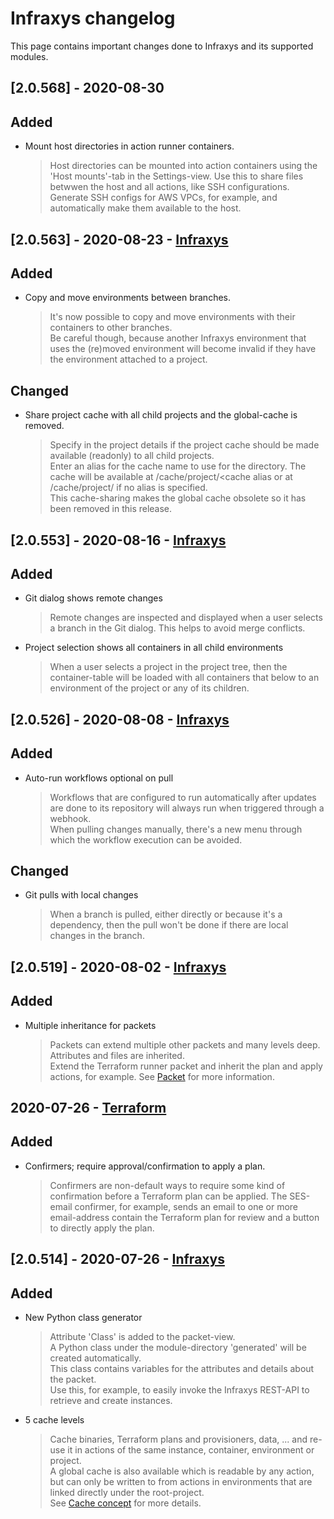 # Infraxys changelog

This page contains important changes done to Infraxys and its supported modules.

## [2.0.568] - 2020-08-30

## Added
- Mount host directories in action runner containers.
    > Host directories can be mounted into action containers using the 'Host mounts'-tab in the Settings-view. Use this to share files betwwen the host and all actions, like SSH configurations. Generate SSH configs for AWS VPCs, for example, and automatically make them available to the host.

## [2.0.563] - 2020-08-23 - [Infraxys](https://infraxys.io)

## Added
- Copy and move environments between branches.
    > It's now possible to copy and move environments with their containers to other branches.<br/>Be careful though, because another Infraxys environment that uses the (re)moved environment will become invalid if they have the environment attached to a project.


## Changed
- Share project cache with all child projects and the global-cache is removed.
    > Specify in the project details if the project cache should be made available (readonly) to all child projects.<br/>Enter an alias for the cache name to use for the directory. The cache will be available at /cache/project/<cache alias or at /cache/project/<project guid> if no alias is specified.<br/>This cache-sharing makes the global cache obsolete so it has been removed in this release.

## [2.0.553] - 2020-08-16 - [Infraxys](https://infraxys.io)

## Added
- Git dialog shows remote changes
    > Remote changes are inspected and displayed when a user selects a branch in the Git dialog. This helps to avoid merge conflicts.
- Project selection shows all containers in all child environments
    > When a user selects a project in the project tree, then the container-table will be loaded with all containers that below to an environment of the project or any of its children.

## [2.0.526] - 2020-08-08 - [Infraxys](https://infraxys.io)

## Added
- Auto-run workflows optional on pull
    > Workflows that are configured to run automatically after updates are done to its repository will always run when triggered through a webhook.<br/>When pulling changes manually, there's a new menu through which the workflow execution can be avoided.


## Changed
- Git pulls with local changes
    > When a branch is pulled, either directly or because it's a dependency, then the pull won't be done if there are local changes in the branch.

## [2.0.519] - 2020-08-02 - [Infraxys](https://infraxys.io)

## Added
- Multiple inheritance for packets
    > Packets can extend multiple other packets and many levels deep.<br/>Attributes and files are inherited.<br/>Extend the Terraform runner packet and inherit the plan and apply actions, for example. See [Packet](https://infraxys.io/concepts/resource-types/packet/) for more information.

## 2020-07-26 - [Terraform](https://github.com/infraxys-modules/terraform)

## Added
- Confirmers; require approval/confirmation to apply a plan.
    > Confirmers are non-default ways to require some kind of confirmation before a Terraform plan can be applied. The SES-email confirmer, for example, sends an email to one or more email-address contain the Terraform plan for review and a button to directly apply the plan.

## [2.0.514] - 2020-07-26 - [Infraxys](https://infraxys.io)

## Added
- New Python class generator
    > Attribute 'Class' is added to the packet-view.<br/>A Python class under the module-directory 'generated' will be created automatically.<br/>This class contains variables for the attributes and details about the packet.<br/>Use this, for example, to easily invoke the Infraxys REST-API to retrieve and create instances.
- 5 cache levels
    > Cache binaries, Terraform plans and provisioners, data, ... and re-use it in actions of the same instance, container, environment or project.<br/>A global cache is also available which is readable by any action, but can only be written to from actions in environments that are linked directly under the root-project.<br/>See [Cache concept](https://infraxys.io/topics/caching/) for more details.

